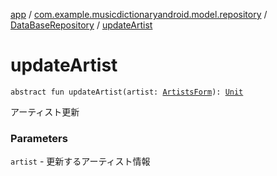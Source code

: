 [app](../../index.md) / [com.example.musicdictionaryandroid.model.repository](../index.md) / [DataBaseRepository](index.md) / [updateArtist](./update-artist.md)

# updateArtist

`abstract fun updateArtist(artist: `[`ArtistsForm`](../../com.example.musicdictionaryandroid.model.entity/-artists-form/index.md)`): `[`Unit`](https://kotlinlang.org/api/latest/jvm/stdlib/kotlin/-unit/index.html)

アーティスト更新

### Parameters

`artist` - 更新するアーティスト情報